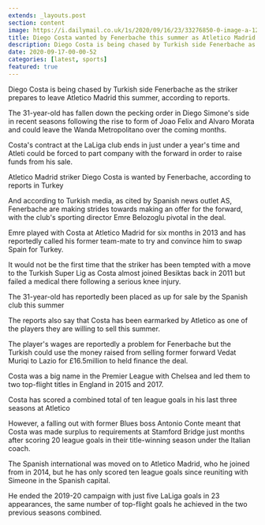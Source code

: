 ```yaml
---
extends: _layouts.post
section: content
image: https://i.dailymail.co.uk/1s/2020/09/16/23/33276850-0-image-a-121_1600296797707.jpg 
title: Diego Costa wanted by Fenerbache this summer as Atletico Madrid prepare to move striker on 
description: Diego Costa is being chased by Turkish side Fenerbache as the striker prepares to leave Atletico Madrid this summer, according to reports which say that the Spanish club want to cash in on him. 
date: 2020-09-17-00-00-52 
categories: [latest, sports] 
featured: true 
--- 
```

Diego Costa is being chased by Turkish side Fenerbache as the striker prepares to leave Atletico Madrid this summer, according to reports. 

The 31-year-old has fallen down the pecking order in Diego Simone's side in recent seasons following the rise to form of Joao Felix and Alvaro Morata and could leave the Wanda Metropolitano over the coming months.

Costa's contract at the LaLiga club ends in just under a year's time and Atleti could be forced to part company with the forward in order to raise funds from his sale.

Atletico Madrid striker Diego Costa is wanted by Fenerbache, according to reports in Turkey

And according to Turkish media, as cited by Spanish news outlet AS, Fenerbache are making strides towards making an offer for the forward, with the club's sporting director Emre Belozoglu pivotal in the deal.

Emre played with Costa at Atletico Madrid for six months in 2013 and has reportedly called his former team-mate to try and convince him to swap Spain for Turkey.

It would not be the first time that the striker has been tempted with a move to the Turkish Super Lig as Costa almost joined Besiktas back in 2011 but failed a medical there following a serious knee injury. 

The 31-year-old has reportedly been placed as up for sale by the Spanish club this summer

The reports also say that Costa has been earmarked by Atletico as one of the players they are willing to sell this summer.

The player's wages are reportedly a problem for Fenerbache but the Turkish could use the money raised from selling former forward Vedat Muriqi to Lazio for £16.5million to held finance the deal. 

Costa was a big name in the Premier League with Chelsea and led them to two top-flight titles in England in 2015 and 2017.

Costa has scored a combined total of ten league goals in his last three seasons at Atletico

However, a falling out with former Blues boss Antonio Conte meant that Costa was made surplus to requirements at Stamford Bridge just months after scoring 20 league goals in their title-winning season under the Italian coach. 

The Spanish international was moved on to Atletico Madrid, who he joined from in 2014, but he has only scored ten league goals since reuniting with Simeone in the Spanish capital. 

He ended the 2019-20 campaign with just five LaLiga goals in 23 appearances, the same number of top-flight goals he achieved in the two previous seasons combined. 

